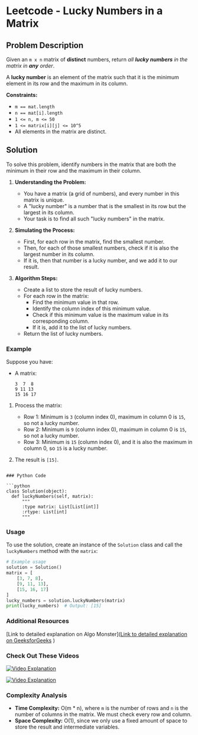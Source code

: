 # Leetcode - Lucky Numbers in a Matrix

## Problem Description

Given an `m x n` matrix of **distinct** numbers, return *all **lucky numbers** in the matrix in **any** order*.

A **lucky number** is an element of the matrix such that it is the minimum element in its row and the maximum in its column.

**Constraints:**
- `m == mat.length`
- `n == mat[i].length`
- `1 <= n, m <= 50`
- `1 <= matrix[i][j] <= 10^5`
- All elements in the matrix are distinct.

## Solution

To solve this problem, identify numbers in the matrix that are both the minimum in their row and the maximum in their column.

1. **Understanding the Problem:**
   - You have a matrix (a grid of numbers), and every number in this matrix is unique.
   - A "lucky number" is a number that is the smallest in its row but the largest in its column.
   - Your task is to find all such "lucky numbers" in the matrix.

2. **Simulating the Process:**
   - First, for each row in the matrix, find the smallest number.
   - Then, for each of those smallest numbers, check if it is also the largest number in its column.
   - If it is, then that number is a lucky number, and we add it to our result.

3. **Algorithm Steps:**
   - Create a list to store the result of lucky numbers.
   - For each row in the matrix:
     - Find the minimum value in that row.
     - Identify the column index of this minimum value.
     - Check if this minimum value is the maximum value in its corresponding column.
     - If it is, add it to the list of lucky numbers.
   - Return the list of lucky numbers.

### Example

Suppose you have:
- A matrix:
  ```
  3  7  8
  9 11 13
  15 16 17

1. Process the matrix:
   - Row 1: Minimum is `3` (column index 0), maximum in column 0 is `15`, so not a lucky number.
   - Row 2: Minimum is `9` (column index 0), maximum in column 0 is `15`, so not a lucky number.
   - Row 3: Minimum is `15` (column index 0), and it is also the maximum in column 0, so `15` is a lucky number.

2. The result is `[15]`.
  ```

### Python Code

```python
class Solution(object):
    def luckyNumbers(self, matrix):
        """
        :type matrix: List[List[int]]
        :rtype: List[int]
        """

```

### Usage

To use the solution, create an instance of the `Solution` class and call the `luckyNumbers` method with the `matrix`:

```python
# Example usage
solution = Solution()
matrix = [
    [3, 7, 8],
    [9, 11, 13],
    [15, 16, 17]
]
lucky_numbers = solution.luckyNumbers(matrix)
print(lucky_numbers)  # Output: [15]
```

### Additional Resources

[Link to detailed explanation on Algo Monster]([Link to detailed explanation on GeeksforGeeks](https://www.geeksforgeeks.org/find-lucky-numbers-in-a-matrix/)
)

### Check Out These Videos

[![Video Explanation](https://img.youtube.com/vi/ceuQgACqr78/mqdefault.jpg)](https://youtu.be/ceuQgACqr78)

[![Video Explanation](https://img.youtube.com/vi/GIdJO7L6uq8/mqdefault.jpg)](https://youtu.be/GIdJO7L6uq8)

### Complexity Analysis

- **Time Complexity:** O(m * n), where `m` is the number of rows and `n` is the number of columns in the matrix. We must check every row and column.
- **Space Complexity:** O(1), since we only use a fixed amount of space to store the result and intermediate variables.
